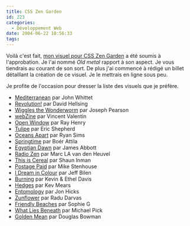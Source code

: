 ```yaml
---
title: CSS Zen Garden
id: 223
categories:
  - Développement Web
date: 2004-06-22 10:56:33
tags:
---
```


Voilà c'est fait, [mon visuel pour CSS Zen Garden](http://www.csszengarden.com/?cssfile=http://www.dyingculture.net/csszengarden/old-metal/sample.css&amp;page=0 "Old metal") a été soumis à l'approbation. Je l'ai nommé _Old metal_ rapport à son aspect. Je vous tiendrais au courant de son sort. De plus j'ai commencé à rédigé un billet détaillant la création de ce visuel. Je le mettrais en ligne sous peu.

Je profite de l'occasion pour dresser la liste des visuels que je préfère.

*   [Mediterranean](http://www.csszengarden.com/?cssfile=/106/106.css&amp;page=0) par John Whittet
*   [Revolution!](http://www.csszengarden.com/?cssfile=/102/102.css&amp;page=1) par David Hellsing
*   [Wiggles the Wonderworm](http://www.csszengarden.com/?cssfile=/099/099.css&amp;page=1) par Joseph Pearson
*   [webZine](http://www.csszengarden.com/?cssfile=/091/091.css&amp;page=2) par Vincent Valentin
*   [Open Window](http://www.csszengarden.com/?cssfile=/090/090.css&amp;page=2) par Ray Henry
*   [Tulipe](http://www.csszengarden.com/?cssfile=/088/088.css&amp;page=2) par Eric Shepherd
*   [Oceans Apart](http://www.csszengarden.com/?cssfile=/085/085.css&amp;page=3) par Ryan Sims
*   [Springtime](http://www.csszengarden.com/?cssfile=/083/083.css&amp;page=3) par Boér Attila
*   [Egyptian Dawn](http://www.csszengarden.com/?cssfile=/074/074.css&amp;page=4) par James Abbott
*   [Radio Zen](http://www.csszengarden.com/?cssfile=/058/058.css&amp;page=6) par Marc LA van den Heuvel
*   [This is Cereal](http://www.csszengarden.com/?cssfile=/057/057.css&amp;page=6) par Shaun Inman
*   [Postage Paid](http://www.csszengarden.com/?cssfile=/052/052.css&amp;page=7) par Mike Stenhouse
*   [I Dream in Colour](http://www.csszengarden.com/?cssfile=/045/045.css&amp;page=8) par Jeff Bilen
*   [Burning](http://www.csszengarden.com/?cssfile=/043/043.css&amp;page=8) par Kevin &amp; Ethel Davis
*   [Hedges](http://www.csszengarden.com/?cssfile=/031/031.css&amp;page=9) par Kev Mears
*   [Entomology](http://www.csszengarden.com/?cssfile=/030/030.css&amp;page=9) par Jon Hicks
*   [Zunflower](http://www.csszengarden.com/?cssfile=/026/026.css&amp;page=10) par Radu Darvas
*   [Friendly Beaches](http://www.csszengarden.com/?cssfile=/020/020.css&amp;page=11) par Sophie G
*   [What Lies Beneath](http://www.csszengarden.com/?cssfile=/019/019.css&amp;page=11) par Michael Pick
*   [Golden Mean](http://www.csszengarden.com/?cssfile=/017/017.css&amp;page=11) par Douglas Bowman